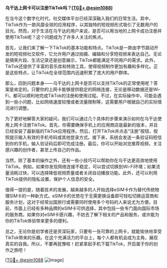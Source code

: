**乌干达上网卡可以注册TikTok吗？[[TG💪+ @esim1088](https://t.me/s/esim1088)]**

在当今这个数字化时代，社交媒体平台已经深深融入我们的日常生活。其中，TikTok作为一款风靡全球的应用程序，以其独特的短视频形式吸引了无数用户的目光。然而，对于生活在乌干达的用户来说，是否可以用当地的上网卡成功注册并使用TikTok呢？这个问题成为了许多人关注的焦点。

首先，让我们来了解一下TikTok的基本功能和特点。TikTok是一款由字节跳动开发的短视频社交软件，它允许用户通过拍摄、编辑和分享短视频来表达自己。无论是搞笑片段、生活记录还是创意展示，TikTok都能满足不同用户的需求。此外，TikTok还提供了丰富的音乐库和特效工具，使得视频制作更加有趣和多样化。正是这些特点，让TikTok在全球范围内迅速积累了庞大的用户群体。

那么，回到问题本身——乌干达的上网卡是否可以支持TikTok的正常使用呢？答案是肯定的。只要你的上网卡能够提供稳定的网络连接，无论是移动数据还是Wi-Fi，都可以顺利地完成TikTok的注册和使用过程。不过，在实际操作中，可能会遇到一些小问题，比如网络速度较慢或者流量限制等，这需要用户根据自己的实际情况进行调整。

为了更好地解答大家的疑问，我们可以通过几个具体的步骤来演示如何在乌干达使用上网卡注册TikTok。首先，你需要确保手机上的应用商店是最新的版本，并且已经安装了最新版的TikTok应用程序。然后，打开TikTok并点击“注册”按钮，按照提示输入有效的手机号码或其他登录方式。接下来，系统会发送一条验证码短信到你的手机，输入验证码后即可完成注册。最后，你可以开始浏览推荐视频，关注感兴趣的创作者，甚至上传自己的作品。

当然，除了基本的操作之外，还有一些小技巧可以帮助你在乌干达更高效地使用TikTok。例如，如果你发现网络连接不稳定，可以尝试切换到Wi-Fi环境；如果流量消耗过快，可以选择降低视频质量或者关闭自动播放功能。此外，还可以利用TikTok提供的隐私设置，保护个人信息的安全。

值得一提的是，随着技术的发展，越来越多的人开始选择eSIM卡作为替代传统物理SIM卡的一种新方式。eSIM卡的优势在于无需更换设备即可轻松切换运营商和服务计划，这对于经常出国旅行或需要同时使用多个号码的人来说尤为方便。目前，市面上已经有多种品牌的eSIM卡可供选择，其中包括一些专门面向国际市场的服务商。如果你对eSIM卡感兴趣，不妨去了解下相关的产品和服务，或许能为你的TikTok体验带来更多的便利。

总之，无论你是初学者还是资深玩家，只要有一张可靠的上网卡，就能愉快地享受TikTok带来的乐趣。在这个充满活力的平台上，每个人都有机会成为主角，展现真实的自我。所以，不要再犹豫啦！赶紧拿起手机下载TikTok，开启属于你的创作之旅吧！

[[TG💪+ @esim1088](https://t.me/s/esim1088) ![Image](https://i.postimg.cc/4NQfJmqS/Snipaste-2025-05-13-00-14-12.png)]